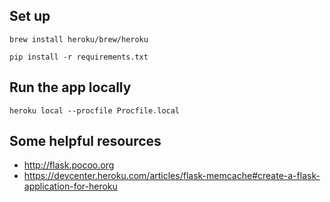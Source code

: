 ## Set up

```
brew install heroku/brew/heroku
```

```
pip install -r requirements.txt
```

## Run the app locally

```
heroku local --procfile Procfile.local
```

## Some helpful resources

- http://flask.pocoo.org
- https://devcenter.heroku.com/articles/flask-memcache#create-a-flask-application-for-heroku
